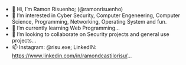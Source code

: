 - 👋 Hi, I’m Ramon Risuenho; (@ramonrisuenho)
- 👀 I’m interested in Cyber Security, Computer Engeneering, Computer Science, Programming, Networking, Operating System and fun.
- 🌱 I’m currently learning Web Programming...
- 💞️ I’m looking to collaborate on Security projects and general use projects...
- 📫 Instagram: @risu.exe; LinkedIN: https://www.linkedin.com/in/ramondcastilorisu/...

<!---
ramonrisuenho/ramonrisuenho is a ✨ special ✨ repository because its `README.md` (this file) appears on your GitHub profile.
You can click the Preview link to take a look at your changes.
--->
